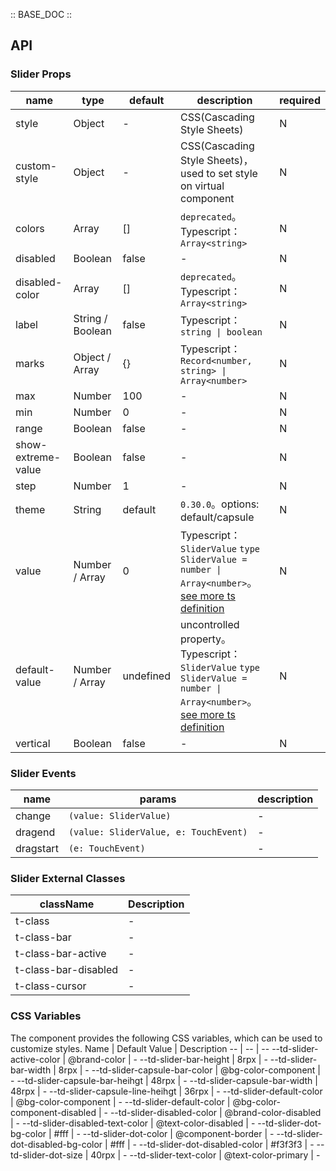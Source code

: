 :: BASE_DOC ::

## API

### Slider Props

name | type | default | description | required
-- | -- | -- | -- | --
style | Object | - | CSS(Cascading Style Sheets) | N
custom-style | Object | - | CSS(Cascading Style Sheets)，used to set style on virtual component | N
colors | Array | [] | `deprecated`。Typescript：`Array<string>` | N
disabled | Boolean | false | \- | N
disabled-color | Array | [] | `deprecated`。Typescript：`Array<string>` | N
label | String / Boolean | false | Typescript：`string \| boolean` | N
marks | Object / Array | {} | Typescript：`Record<number, string> \| Array<number>` | N
max | Number | 100 | \- | N
min | Number | 0 | \- | N
range | Boolean | false | \- | N
show-extreme-value | Boolean | false | \- | N
step | Number | 1 | \- | N
theme | String | default | `0.30.0`。options: default/capsule | N
value | Number / Array | 0 | Typescript：`SliderValue` `type SliderValue = number \| Array<number>`。[see more ts definition](https://github.com/Tencent/tdesign-miniprogram/tree/develop/src/slider/type.ts) | N
default-value | Number / Array | undefined | uncontrolled property。Typescript：`SliderValue` `type SliderValue = number \| Array<number>`。[see more ts definition](https://github.com/Tencent/tdesign-miniprogram/tree/develop/src/slider/type.ts) | N
vertical | Boolean | false | \- | N

### Slider Events

name | params | description
-- | -- | --
change | `(value: SliderValue)` | \-
dragend | `(value: SliderValue, e: TouchEvent)` | \-
dragstart | `(e: TouchEvent)` | \-
### Slider External Classes

className | Description
-- | --
t-class | \-
t-class-bar | \-
t-class-bar-active | \-
t-class-bar-disabled | \-
t-class-cursor | \-

### CSS Variables

The component provides the following CSS variables, which can be used to customize styles.
Name | Default Value | Description 
-- | -- | --
--td-slider-active-color | @brand-color | - 
--td-slider-bar-height | 8rpx | - 
--td-slider-bar-width | 8rpx | - 
--td-slider-capsule-bar-color | @bg-color-component | - 
--td-slider-capsule-bar-heihgt | 48rpx | - 
--td-slider-capsule-bar-width | 48rpx | - 
--td-slider-capsule-line-heihgt | 36rpx | - 
--td-slider-default-color | @bg-color-component | - 
--td-slider-default-color | @bg-color-component-disabled | - 
--td-slider-disabled-color | @brand-color-disabled | - 
--td-slider-disabled-text-color | @text-color-disabled | - 
--td-slider-dot-bg-color | #fff | - 
--td-slider-dot-color | @component-border | - 
--td-slider-dot-disabled-bg-color | #fff | - 
--td-slider-dot-disabled-color | #f3f3f3 | - 
--td-slider-dot-size | 40rpx | - 
--td-slider-text-color | @text-color-primary | -